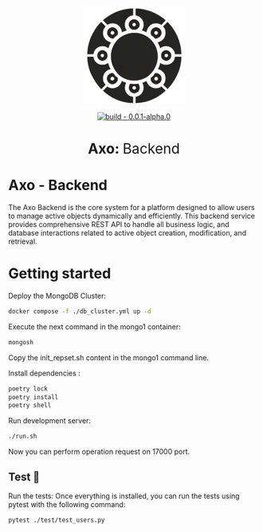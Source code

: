 <p align="center">                                                                                                                                
    <img width="200" src="./assets/logo.png" />
</p>
<div align=center>                                                                                                                              
    <a href="https://test.pypi.org/project/mictlanx/"><img src="https://img.shields.io/badge/version-0.0.1--alpha.0-green" alt="build - 0.0.1-alpha.0"></a>                                                                                                                                     
</div>
<div align=center>
<h1>Axo: <span style="font-weight:normal;"> Backend</span></h1>
</div>   

# Axo - Backend
The Axo Backend is the core system for a platform designed to allow users to manage active objects dynamically and efficiently. This backend service provides comprehensive REST API to handle all business logic, and database interactions related to active object creation, modification, and retrieval.


# Getting started

Deploy the MongoDB Cluster:

```bash
docker compose -f ./db_cluster.yml up -d
```

Execute the next command in the mongo1 container: 

```bash
mongosh
```

Copy the init_repset.sh content in the mongo1 command line.

Install dependencies :

```bash
poetry lock 
poetry install
poetry shell
```

Run development server:

```bash
./run.sh
```

Now you can perform operation request on 17000 port.

## Test 🧪
Run the tests: Once everything is installed, you can run the tests using pytest with the following command:

```
pytest ./test/test_users.py
```
